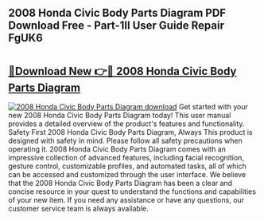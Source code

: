 ## 2008 Honda Civic Body Parts Diagram PDF Download Free - Part-1Il User Guide Repair FgUK6

# <h2><a href="http://dflexz.blite.top/?on=2008+Honda+Civic+Body+Parts+Diagram">🔗Download New 👉🔴 2008 Honda Civic Body Parts Diagram</a></h2>

[![2008 Honda Civic Body Parts Diagram download](https://i.imgur.com/lujVjoI.png)](http://dflexz.blite.top/?on=2008+Honda+Civic+Body+Parts+Diagram)
Get started with your new 2008 Honda Civic Body Parts Diagram today! This user manual provides a detailed overview of the product's features and functionality. Safety First 2008 Honda Civic Body Parts Diagram, Always This product is designed with safety in mind. Please follow all safety precautions when operating it. 2008 Honda Civic Body Parts Diagram comes with an impressive collection of advanced features, including facial recognition, gesture control, customizable profiles, and automated tasks, all of which can be accessed and customized through the user interface. We believe that the 2008 Honda Civic Body Parts Diagram has been a clear and concise resource in your quest to understand the functions and capabilities of your new item. If you need any assistance or have any questions, our customer service team is always available.
